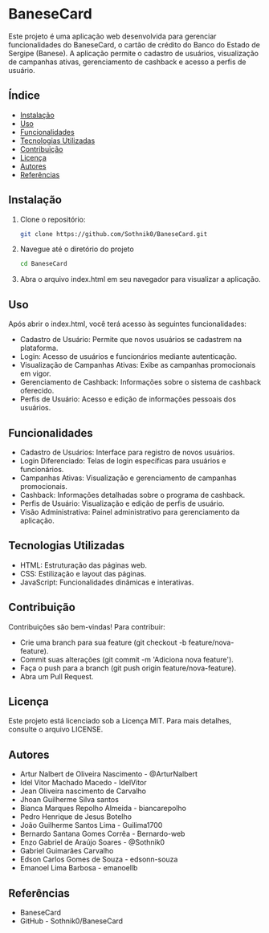 # BaneseCard

Este projeto é uma aplicação web desenvolvida para gerenciar funcionalidades do BaneseCard, o cartão de crédito do Banco do Estado de Sergipe (Banese). A aplicação permite o cadastro de usuários, visualização de campanhas ativas, gerenciamento de cashback e acesso a perfis de usuário.

## Índice

- [Instalação](#instalação)
- [Uso](#uso)
- [Funcionalidades](#funcionalidades)
- [Tecnologias Utilizadas](#tecnologias-utilizadas)
- [Contribuição](#contribuição)
- [Licença](#licença)
- [Autores](#autores)
- [Referências](#referências)

## Instalação

1. Clone o repositório:

   ```bash
   git clone https://github.com/Sothnik0/BaneseCard.git

2. Navegue até o diretório do projeto

   ```bash
   cd BaneseCard

4. Abra o arquivo index.html em seu navegador para visualizar a aplicação.

## Uso

Após abrir o index.html, você terá acesso às seguintes funcionalidades:

- Cadastro de Usuário: Permite que novos usuários se cadastrem na plataforma.
- Login: Acesso de usuários e funcionários mediante autenticação.
- Visualização de Campanhas Ativas: Exibe as campanhas promocionais em vigor.
- Gerenciamento de Cashback: Informações sobre o sistema de cashback oferecido.
- Perfis de Usuário: Acesso e edição de informações pessoais dos usuários.

## Funcionalidades

- Cadastro de Usuários: Interface para registro de novos usuários.
- Login Diferenciado: Telas de login específicas para usuários e funcionários.
- Campanhas Ativas: Visualização e gerenciamento de campanhas promocionais.
- Cashback: Informações detalhadas sobre o programa de cashback.
- Perfis de Usuário: Visualização e edição de perfis de usuário.
- Visão Administrativa: Painel administrativo para gerenciamento da aplicação.

## Tecnologias Utilizadas

- HTML: Estruturação das páginas web.
- CSS: Estilização e layout das páginas.
- JavaScript: Funcionalidades dinâmicas e interativas.

## Contribuição

Contribuições são bem-vindas! Para contribuir:

- Crie uma branch para sua feature (git checkout -b feature/nova-feature).
- Commit suas alterações (git commit -m 'Adiciona nova feature').
- Faça o push para a branch (git push origin feature/nova-feature).
- Abra um Pull Request.

## Licença

Este projeto está licenciado sob a Licença MIT. Para mais detalhes, consulte o arquivo LICENSE.

## Autores

- Artur Nalbert de Oliveira Nascimento - @ArturNalbert
- Idel Vitor Machado Macedo - IdelVitor
- Jean Oliveira nascimento de Carvalho
- Jhoan Guilherme Silva santos
- Bianca Marques Repolho Almeida - biancarepolho
- Pedro Henrique de Jesus Botelho
- João Guilherme Santos Lima - Guilima1700
- Bernardo Santana Gomes Corrêa - Bernardo-web
- Enzo Gabriel de Araújo Soares - @Sothnik0 
- Gabriel Guimarães Carvalho 
- Edson Carlos Gomes de Souza - edsonn-souza
- Emanoel Lima Barbosa - emanoellb

## Referências

- BaneseCard
- GitHub - Sothnik0/BaneseCard
